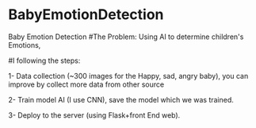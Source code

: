# BabyEmotionDetection
Baby Emotion Detection
#The Problem: Using AI to determine children's Emotions, 



#I following the steps:

1- Data collection (~300 images for the Happy, sad, angry baby), you can improve by collect more data from other source

2- Train model AI (I use CNN), save the model which we was trained. 

3- Deploy to the server (using Flask+front End web).
